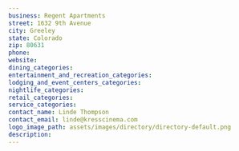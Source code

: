 ```yaml
---
business: Regent Apartments
street: 1632 9th Avenue
city: Greeley
state: Colorado
zip: 80631
phone: 
website: 
dining_categories: 
entertainment_and_recreation_categories: 
lodging_and_event_centers_categories: 
nightlife_categories: 
retail_categories: 
service_categories: 
contact_name: Linde Thompson
contact_email: linde@kresscinema.com
logo_image_path: assets/images/directory/directory-default.png
description: 
---
```

